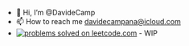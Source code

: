 - 👋 Hi, I’m @DavideCamp
- 📫 How to reach me davidecampana@icloud.com
- [![problems solved on leetcode.com](https://img.shields.io/badge/dynamic/json?style=flat-square&color=%23ffa116&label=leetcode.com&suffix=%20problems%20solved&query=solved&url=https%3A%2F%2Fleetcode-badge.vercel.app%2Fapi%2Fusers%2FDavideCamp&logo=leetcode&logoColor=yellow&labelColor=%23111827&cacheSeconds=604800)](https://leetcode.com/DavideCamp) - WIP


<!---
DavideCamp/DavideCamp is a ✨ special ✨ repository because its `README.md` (this file) appears on your GitHub profile.
You can click the Preview link to take a look at your changes.
--->
